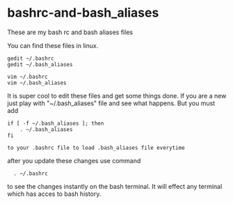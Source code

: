 bashrc-and-bash_aliases
=======================

These are my bash rc and bash aliases files

You can find these files in linux.
  
    gedit ~/.bashrc
    gedit ~/.bash_aliases
    
    vim ~/.bashrc
    vim ~/.bash_aliases
    
  It is super cool to edit these files and get some things done.
  If you are a new just play with "~/.bash_aliases" file and see what happens.
  But you must add 
	  
	if [ -f ~/.bash_aliases ]; then
		. ~/.bash_aliases
	fi
	
	to your .bashrc file to load .bash_aliases file everytime
  after you update these changes use command 
      
      . ~/.bashrc 
      
  to see the changes instantly on the bash terminal. It will effect any terminal which has acces to bash history.
